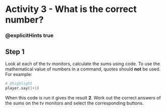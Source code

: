 # Activity 3 - What is the correct number?

### @explicitHints true


## Step 1
Look at each of the tv monitors, calculate the sums using code.
To use the mathematical value of numbers in a command, quotes should **not** be used. For example:
```python
# @highlight
player.say(1+1) 
```
When this code is run it gives the result **2**. Work out the correct answers of the sums on the tv monitors and select the corresponding buttons.
